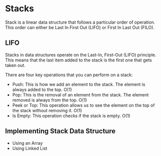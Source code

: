 # Stacks

Stack is a linear data structure that follows a particular order of operation.
This order can either be Last In First Out (LIFO) or First In Last Out (FILO).

## LIFO

Stacks in data structures operate on the Last-In, First-Out (LIFO) principle.
This means that the last item added to the stack is the first one that gets
taken out.

There are four key operations that you can perform on a stack:

- Push: This is how we add an element to the stack. The element is always added
  to the top. O(1)
- Pop: This is the removal of an element from the stack. The element removed is
  always from the top. O(1)
- Peek or Top: This operation allows us to see the element on the top of the
  stack without removing it. O(1)
- Is Empty: This operation checks if the stack is empty. O(1)

## Implementing Stack Data Structure

- Using an Array
- Using Linked List
